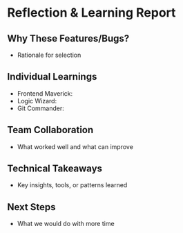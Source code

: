 # Reflection & Learning Report

## Why These Features/Bugs?
- Rationale for selection

## Individual Learnings
- Frontend Maverick:
- Logic Wizard:
- Git Commander:

## Team Collaboration
- What worked well and what can improve

## Technical Takeaways
- Key insights, tools, or patterns learned

## Next Steps
- What we would do with more time 